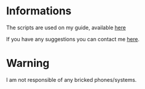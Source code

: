 # Informations
The scripts are used on my guide, available [here](https://docs.google.com/document/d/1jLgMX_4OW_Sf7leqIPRvkGT005uDfY9LrJgSDsrq3cY/edit?usp=drivesdk)

If you have any suggestions you can contact me [here](http://twitter.com/mindh4x).

# Warning
I am not responsible of any bricked phones/systems.
